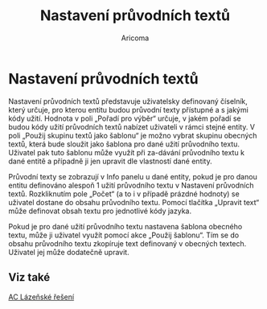 ﻿---
    title: "Nastavení průvodních textů"
    author: Aricoma
    ms.date: 04/30/2018
    ms.topic: article
    ms.prod: dynamics-nav-2017
    ms.contentlocale: cs-cz
    ms.lasthandoff: 04/30/2018
---

# Nastavení průvodních textů
Nastavení průvodních textů představuje uživatelsky definovaný číselník, který určuje, pro kterou entitu budou průvodní texty přístupné a s jakými kódy užití. Hodnota v poli „Pořadí pro výběr“ určuje, v jakém pořadí se budou kódy užití průvodních textů nabízet uživateli v rámci stejné entity.
V poli „Použij skupinu textů jako šablonu“ je možno vybrat skupinu obecných textů, která bude sloužit jako šablona pro dané užití průvodního textu. Uživatel pak tuto šablonu může využít při za-dávání průvodního textu k dané entitě a případně ji jen upravit dle vlastností dané entity. 

Průvodní texty se zobrazují v Info panelu u dané entity, pokud je pro danou entitu definováno alespoň 1 užití průvodního textu v Nastavení průvodních textů. Rozkliknutím pole „Počet“ (a to i v případě prázdné hodnoty) se uživatel dostane do obsahu průvodního textu. Pomocí tlačítka „Upravit text“ může definovat obsah textu pro jednotlivé kódy jazyka.

Pokud je pro dané užití průvodního textu nastavena šablona obecného textu, může ji uživatel využít pomocí akce „Použij šablonu“. Tím se do obsahu průvodního textu zkopíruje text definovaný v obecných textech. Uživatel jej může dodatečně upravit.  

## <a name="see-also"></a>Viz také
[AC Lázeňské řešení](spa-solution.md)
